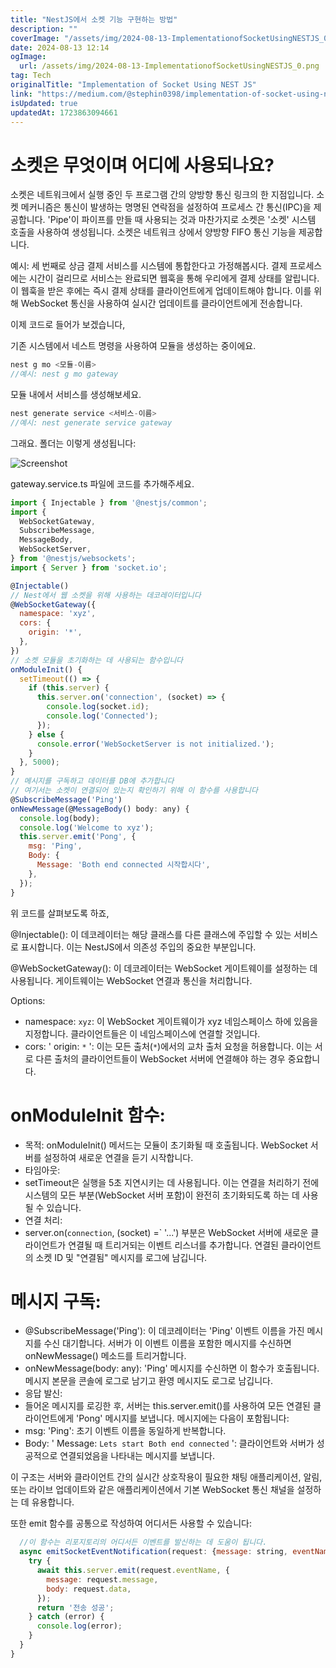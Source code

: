 ```yaml
---
title: "NestJS에서 소켓 기능 구현하는 방법"
description: ""
coverImage: "/assets/img/2024-08-13-ImplementationofSocketUsingNESTJS_0.png"
date: 2024-08-13 12:14
ogImage: 
  url: /assets/img/2024-08-13-ImplementationofSocketUsingNESTJS_0.png
tag: Tech
originalTitle: "Implementation of Socket Using NEST JS"
link: "https://medium.com/@stephin0398/implementation-of-socket-using-nest-js-3f16e232f8a6"
isUpdated: true
updatedAt: 1723863094661
---
```



# 소켓은 무엇이며 어디에 사용되나요?

소켓은 네트워크에서 실행 중인 두 프로그램 간의 양방향 통신 링크의 한 지점입니다. 소켓 메커니즘은 통신이 발생하는 명명된 연락점을 설정하여 프로세스 간 통신(IPC)을 제공합니다. 'Pipe'이 파이프를 만들 때 사용되는 것과 마찬가지로 소켓은 '소켓' 시스템 호출을 사용하여 생성됩니다. 소켓은 네트워크 상에서 양방향 FIFO 통신 기능을 제공합니다.

예시: 세 번째로 상금 결제 서비스를 시스템에 통합한다고 가정해봅시다. 결제 프로세스에는 시간이 걸리므로 서비스는 완료되면 웹훅을 통해 우리에게 결제 상태를 알립니다. 이 웹훅을 받은 후에는 즉시 결제 상태를 클라이언트에게 업데이트해야 합니다. 이를 위해 WebSocket 통신을 사용하여 실시간 업데이트를 클라이언트에게 전송합니다.

이제 코드로 들어가 보겠습니다,

<div class="content-ad"></div>

기존 시스템에서 네스트 명령을 사용하여 모듈을 생성하는 중이에요.

```js
nest g mo <모듈-이름>
//예시: nest g mo gateway
```

모듈 내에서 서비스를 생성해보세요.

```js
nest generate service <서비스-이름>
//예시: nest generate service gateway
```

<div class="content-ad"></div>

그래요. 폴더는 이렇게 생성됩니다:

![Screenshot](/assets/img/2024-08-13-ImplementationofSocketUsingNESTJS_0.png)

gateway.service.ts 파일에 코드를 추가해주세요.

```javascript
import { Injectable } from '@nestjs/common';
import {
  WebSocketGateway,
  SubscribeMessage,
  MessageBody,
  WebSocketServer,
} from '@nestjs/websockets';
import { Server } from 'socket.io';

@Injectable()
// Nest에서 웹 소켓을 위해 사용하는 데코레이터입니다
@WebSocketGateway({
  namespace: 'xyz',
  cors: {
    origin: '*',
  },
})
// 소켓 모듈을 초기화하는 데 사용되는 함수입니다
onModuleInit() {
  setTimeout(() => {
    if (this.server) {
      this.server.on('connection', (socket) => {
        console.log(socket.id);
        console.log('Connected');
      });
    } else {
      console.error('WebSocketServer is not initialized.');
    }
  }, 5000);
}
// 메시지를 구독하고 데이터를 DB에 추가합니다
// 여기서는 소켓이 연결되어 있는지 확인하기 위해 이 함수를 사용합니다
@SubscribeMessage('Ping')
onNewMessage(@MessageBody() body: any) {
  console.log(body);
  console.log('Welcome to xyz');
  this.server.emit('Pong', {
    msg: 'Ping',
    Body: {
      Message: 'Both end connected 시작합시다',
    },
  });
}
```

<div class="content-ad"></div>

위 코드를 살펴보도록 하죠,

@Injectable(): 이 데코레이터는 해당 클래스를 다른 클래스에 주입할 수 있는 서비스로 표시합니다. 이는 NestJS에서 의존성 주입의 중요한 부분입니다.

@WebSocketGateway(): 이 데코레이터는 WebSocket 게이트웨이를 설정하는 데 사용됩니다. 게이트웨이는 WebSocket 연결과 통신을 처리합니다.

Options:

<div class="content-ad"></div>

- namespace: `xyz`: 이 WebSocket 게이트웨이가 xyz 네임스페이스 하에 있음을 지정합니다. 클라이언트들은 이 네임스페이스에 연결할 것입니다.
- cors: ' origin: `*` ': 이는 모든 출처(`*`)에서의 교차 출처 요청을 허용합니다. 이는 서로 다른 출처의 클라이언트들이 WebSocket 서버에 연결해야 하는 경우 중요합니다.

# onModuleInit 함수:

- 목적: onModuleInit() 메서드는 모듈이 초기화될 때 호출됩니다. WebSocket 서버를 설정하여 새로운 연결을 듣기 시작합니다.
- 타임아웃:
- setTimeout은 실행을 5초 지연시키는 데 사용됩니다. 이는 연결을 처리하기 전에 시스템의 모든 부분(WebSocket 서버 포함)이 완전히 초기화되도록 하는 데 사용될 수 있습니다.
- 연결 처리:
- server.on(`connection`, (socket) =` '...') 부분은 WebSocket 서버에 새로운 클라이언트가 연결될 때 트리거되는 이벤트 리스너를 추가합니다. 연결된 클라이언트의 소켓 ID 및 "연결됨" 메시지를 로그에 남깁니다.

# 메시지 구독:

<div class="content-ad"></div>

- @SubscribeMessage('Ping'): 이 데코레이터는 'Ping' 이벤트 이름을 가진 메시지를 수신 대기합니다. 서버가 이 이벤트 이름을 포함한 메시지를 수신하면 onNewMessage() 메소드를 트리거합니다.
- onNewMessage(body: any): 'Ping' 메시지를 수신하면 이 함수가 호출됩니다. 메시지 본문을 콘솔에 로그로 남기고 환영 메시지도 로그로 남깁니다.
- 응답 발신:
- 들어온 메시지를 로깅한 후, 서버는 this.server.emit()를 사용하여 모든 연결된 클라이언트에게 'Pong' 메시지를 보냅니다. 메시지에는 다음이 포함됩니다:
- msg: 'Ping': 초기 이벤트 이름을 동일하게 반복합니다.
- Body: ' Message: `Lets start Both end connected` ': 클라이언트와 서버가 성공적으로 연결되었음을 나타내는 메시지를 보냅니다.

이 구조는 서버와 클라이언트 간의 실시간 상호작용이 필요한 채팅 애플리케이션, 알림, 또는 라이브 업데이트와 같은 애플리케이션에서 기본 WebSocket 통신 채널을 설정하는 데 유용합니다.

또한 emit 함수를 공통으로 작성하여 어디서든 사용할 수 있습니다:

```js
  //이 함수는 리포지토리의 어디서든 이벤트를 발신하는 데 도움이 됩니다.
  async emitSocketEventNotification(request: {message: string, eventName: string, data: object}) {
    try {
      await this.server.emit(request.eventName, {
        message: request.message,
        body: request.data,
      });
      return '전송 성공';
    } catch (error) {
      console.log(error);
    }
  }
}
```